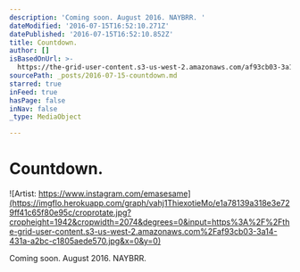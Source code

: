 ```yaml
---
description: 'Coming soon. August 2016. NAYBRR. '
dateModified: '2016-07-15T16:52:10.271Z'
datePublished: '2016-07-15T16:52:10.852Z'
title: Countdown.
author: []
isBasedOnUrl: >-
  https://the-grid-user-content.s3-us-west-2.amazonaws.com/af93cb03-3a14-431a-a2bc-c1805aede570.jpg
sourcePath: _posts/2016-07-15-countdown.md
starred: true
inFeed: true
hasPage: false
inNav: false
_type: MediaObject

---
```

# Countdown.
![Artist: https://www.instagram.com/emasesame](https://imgflo.herokuapp.com/graph/vahj1ThiexotieMo/e1a78139a318e3e729ff41c65f80e95c/croprotate.jpg?cropheight=1942&cropwidth=2074&degrees=0&input=https%3A%2F%2Fthe-grid-user-content.s3-us-west-2.amazonaws.com%2Faf93cb03-3a14-431a-a2bc-c1805aede570.jpg&x=0&y=0)

Coming soon. August 2016\. NAYBRR.